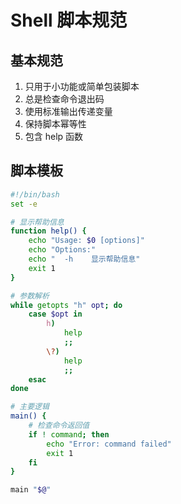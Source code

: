 # Shell 脚本规范

## 基本规范
1. 只用于小功能或简单包装脚本
2. 总是检查命令退出码
3. 使用标准输出传递变量
4. 保持脚本幂等性
5. 包含 help 函数

## 脚本模板
```bash
#!/bin/bash
set -e

# 显示帮助信息
function help() {
    echo "Usage: $0 [options]"
    echo "Options:"
    echo "  -h    显示帮助信息"
    exit 1
}

# 参数解析
while getopts "h" opt; do
    case $opt in
        h)
            help
            ;;
        \?)
            help
            ;;
    esac
done

# 主要逻辑
main() {
    # 检查命令返回值
    if ! command; then
        echo "Error: command failed"
        exit 1
    fi
}

main "$@"
